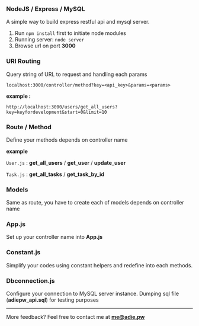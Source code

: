 ### NodeJS / Express / MySQL
A simple way to build express restful api and mysql server.
1. Run `npm install` first to initiate node modules
2. Running server: `node server`
3. Browse url on port **3000**

### URI Routing
Query string of URL to request and handling each params

`localhost:3000/controller/method?key=<api_key>&params=<params>`

**example :**

`http://localhost:3000/users/get_all_users?key=keyfordevelopment&start=0&limit=10`

### Route / Method
Define your methods depends on controller name

**example**

`User.js` : **get_all_users** / **get_user** / **update_user**

`Task.js` : **get_all_tasks** / **get_task_by_id**

### Models
Same as route, you have to create each of models depends on controller name

### App.js
Set up your controller name into **App.js**

### Constant.js
Simplify your codes using constant helpers and redefine into each methods. 

### Dbconnection.js
Configure your connection to MySQL server instance. Dumping sql file (**adiepw_api.sql**) for testing purposes

___

More feedback? Feel free to contact me at **[me@adie.pw](mailto:me@adie.pw)**